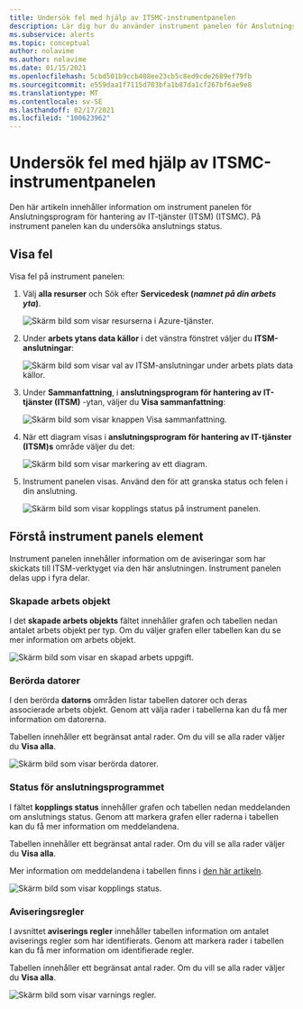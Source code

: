 ```yaml
---
title: Undersök fel med hjälp av ITSMC-instrumentpanelen
description: Lär dig hur du använder instrument panelen för Anslutningsprogram för hantering av IT-tjänster (ITSM) för att undersöka fel.
ms.subservice: alerts
ms.topic: conceptual
author: nolavime
ms.author: nolavime
ms.date: 01/15/2021
ms.openlocfilehash: 5cbd501b9ccb408ee23cb5c8ed9cde2689ef79fb
ms.sourcegitcommit: e559daa1f7115d703bfa1b87da1cf267bf6ae9e8
ms.translationtype: MT
ms.contentlocale: sv-SE
ms.lasthandoff: 02/17/2021
ms.locfileid: "100623962"
---
```

# <a name="investigate-errors-by-using-the-itsmc-dashboard"></a>Undersök fel med hjälp av ITSMC-instrumentpanelen

Den här artikeln innehåller information om instrument panelen för Anslutningsprogram för hantering av IT-tjänster (ITSM) (ITSMC). På instrument panelen kan du undersöka anslutnings status.

## <a name="view-errors"></a>Visa fel

Visa fel på instrument panelen:

1. Välj **alla resurser** och Sök efter **Servicedesk (*namnet på din arbets yta*)**.

   ![Skärm bild som visar resurserna i Azure-tjänster.](media/itsmc-definition/create-new-connection-from-resource.png)

2. Under **arbets ytans data källor** i det vänstra fönstret väljer du **ITSM-anslutningar**:

   ![Skärm bild som visar val av ITSM-anslutningar under arbets plats data källor.](media/itsmc-overview/add-new-itsm-connection.png)

3. Under **Sammanfattning**, i **anslutningsprogram för hantering av IT-tjänster (ITSM)** -ytan, väljer du **Visa sammanfattning**:

   ![Skärm bild som visar knappen Visa sammanfattning.](media/itsmc-resync-servicenow/dashboard-view-summary.png)

4. När ett diagram visas i **anslutningsprogram för hantering av IT-tjänster (ITSM)s** område väljer du det:

   ![Skärm bild som visar markering av ett diagram.](media/itsmc-resync-servicenow/dashboard-graph-click.png)

5. Instrument panelen visas. Använd den för att granska status och felen i din anslutning.
   
   ![Skärm bild som visar kopplings status på instrument panelen.](media/itsmc-resync-servicenow/connector-dashboard.png)

## <a name="understand-dashboard-elements"></a>Förstå instrument panels element

Instrument panelen innehåller information om de aviseringar som har skickats till ITSM-verktyget via den här anslutningen. Instrument panelen delas upp i fyra delar.

### <a name="created-work-items"></a>Skapade arbets objekt 

I det **skapade arbets objekts** fältet innehåller grafen och tabellen nedan antalet arbets objekt per typ. Om du väljer grafen eller tabellen kan du se mer information om arbets objekt.

![Skärm bild som visar en skapad arbets uppgift.](media/itsmc-resync-servicenow/itsm-dashboard-workitems.png)

### <a name="affected-computers"></a>Berörda datorer 

I den berörda **datorns** områden listar tabellen datorer och deras associerade arbets objekt. Genom att välja rader i tabellerna kan du få mer information om datorerna.

Tabellen innehåller ett begränsat antal rader. Om du vill se alla rader väljer du **Visa alla**.

![Skärm bild som visar berörda datorer.](media/itsmc-resync-servicenow/itsm-dashboard-impacted-comp.png)

### <a name="connector-status"></a>Status för anslutningsprogrammet 

I fältet **kopplings status** innehåller grafen och tabellen nedan meddelanden om anslutnings status. Genom att markera grafen eller raderna i tabellen kan du få mer information om meddelandena.

Tabellen innehåller ett begränsat antal rader. Om du vill se alla rader väljer du **Visa alla**.

Mer information om meddelandena i tabellen finns i [den här artikeln](itsmc-dashboard-errors.md).

![Skärm bild som visar kopplings status.](media/itsmc-resync-servicenow/itsm-dashboard-connector-status.png)

### <a name="alert-rules"></a>Aviseringsregler 

I avsnittet **aviserings regler** innehåller tabellen information om antalet aviserings regler som har identifierats. Genom att markera rader i tabellen kan du få mer information om identifierade regler.
    
Tabellen innehåller ett begränsat antal rader. Om du vill se alla rader väljer du **Visa alla**.

![Skärm bild som visar varnings regler.](media/itsmc-resync-servicenow/itsm-dashboard-alert-rules.png)
